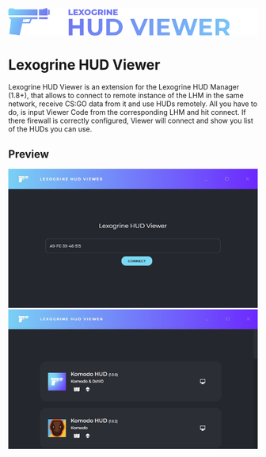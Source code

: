 ![Lexogrine HUD Viewer](assets/githubLogo.png?raw=true)
# Lexogrine HUD Viewer

Lexogrine HUD Viewer is an extension for the Lexogrine HUD Manager (1.8+), that allows to connect to remote instance of the LHM in the same network, receive CS:GO data from it and use HUDs remotely. All you have to do, is input Viewer Code from the corresponding LHM and hit connect. If there firewall is correctly configured, Viewer will connect and show you list of the HUDs you can use.

## Preview
![Lexogrine HUD Viewer](assets/preview1.jpg?raw=true)
![Lexogrine HUD Viewer](assets/preview2.jpg?raw=true)